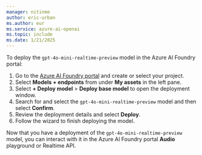 ```yaml
---
manager: nitinme
author: eric-urban
ms.author: eur
ms.service: azure-ai-openai
ms.topic: include
ms.date: 1/21/2025
---
```


To deploy the `gpt-4o-mini-realtime-preview` model in the Azure AI Foundry portal:
1. Go to the [Azure AI Foundry portal](https://ai.azure.com/?cid=learnDocs) and create or select your project. 
1. Select **Models + endpoints** from under **My assets** in the left pane.
1. Select **+ Deploy model** > **Deploy base model** to open the deployment window. 
1. Search for and select the `gpt-4o-mini-realtime-preview` model and then select **Confirm**.
1. Review the deployment details and select **Deploy**.
1. Follow the wizard to finish deploying the model.

Now that you have a deployment of the `gpt-4o-mini-realtime-preview` model, you can interact with it in the Azure AI Foundry portal **Audio** playground or Realtime API.
